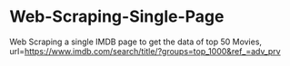 # Web-Scraping-Single-Page
Web Scraping a single IMDB page to get the data of top 50 Movies,
url=https://www.imdb.com/search/title/?groups=top_1000&ref_=adv_prv
